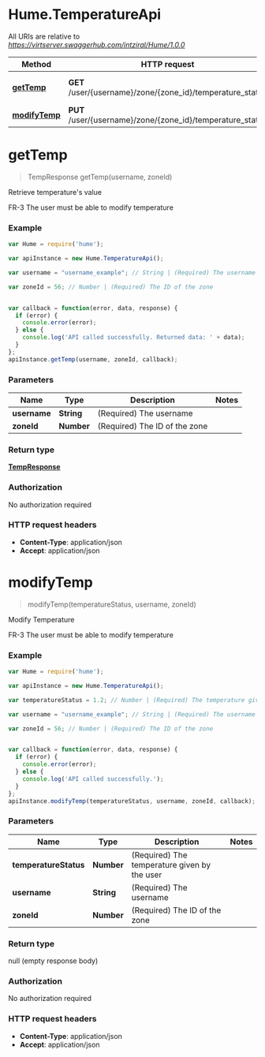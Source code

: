 # Hume.TemperatureApi

All URIs are relative to *https://virtserver.swaggerhub.com/intziral/Hume/1.0.0*

Method | HTTP request | Description
------------- | ------------- | -------------
[**getTemp**](TemperatureApi.md#getTemp) | **GET** /user/{username}/zone/{zone_id}/temperature_status | Retrieve temperature's value
[**modifyTemp**](TemperatureApi.md#modifyTemp) | **PUT** /user/{username}/zone/{zone_id}/temperature_status | Modify Temperature


<a name="getTemp"></a>
# **getTemp**
> TempResponse getTemp(username, zoneId)

Retrieve temperature's value

FR-3 Τhe user must be able to modify temperature

### Example
```javascript
var Hume = require('hume');

var apiInstance = new Hume.TemperatureApi();

var username = "username_example"; // String | (Required) The username

var zoneId = 56; // Number | (Required) The ID of the zone


var callback = function(error, data, response) {
  if (error) {
    console.error(error);
  } else {
    console.log('API called successfully. Returned data: ' + data);
  }
};
apiInstance.getTemp(username, zoneId, callback);
```

### Parameters

Name | Type | Description  | Notes
------------- | ------------- | ------------- | -------------
 **username** | **String**| (Required) The username | 
 **zoneId** | **Number**| (Required) The ID of the zone | 

### Return type

[**TempResponse**](TempResponse.md)

### Authorization

No authorization required

### HTTP request headers

 - **Content-Type**: application/json
 - **Accept**: application/json

<a name="modifyTemp"></a>
# **modifyTemp**
> modifyTemp(temperatureStatus, username, zoneId)

Modify Temperature

FR-3 Τhe user must be able to modify temperature

### Example
```javascript
var Hume = require('hume');

var apiInstance = new Hume.TemperatureApi();

var temperatureStatus = 1.2; // Number | (Required) The temperature given by the user

var username = "username_example"; // String | (Required) The username

var zoneId = 56; // Number | (Required) The ID of the zone


var callback = function(error, data, response) {
  if (error) {
    console.error(error);
  } else {
    console.log('API called successfully.');
  }
};
apiInstance.modifyTemp(temperatureStatus, username, zoneId, callback);
```

### Parameters

Name | Type | Description  | Notes
------------- | ------------- | ------------- | -------------
 **temperatureStatus** | **Number**| (Required) The temperature given by the user | 
 **username** | **String**| (Required) The username | 
 **zoneId** | **Number**| (Required) The ID of the zone | 

### Return type

null (empty response body)

### Authorization

No authorization required

### HTTP request headers

 - **Content-Type**: application/json
 - **Accept**: application/json

